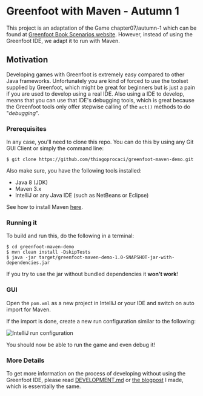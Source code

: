 # Greenfoot with Maven - Autumn 1 

This project is an adaptation of the Game chapter07/autumn-1 which can be found at [Greenfoot Book Scenarios website](https://www.greenfoot.org/book/material/book-scenarios.zip).
However, instead of using the Greenfoot IDE, we adapt it to run with Maven.

## Motivation

Developing games with Greenfoot is extremely easy compared to other Java frameworks. Unfortunately you are kind of 
forced to use the toolset supplied by Greenfoot, which might be great for beginners but is just a pain if you are 
used to develop using a real IDE. Also using a IDE to develop, means that you can use that IDE's debugging tools, which 
is great because the Greenfoot tools only offer stepwise calling of the `act()` methods to do "*debugging*". 


### Prerequisites

In any case, you'll need to clone this repo. You can do this by using any Git GUI Client or simply the command line:

```
$ git clone https://github.com/thiagoprocaci/greenfoot-maven-demo.git
``` 

Also make sure, you have the following tools installed:

- Java 8 (JDK)
- Maven 3.x
- IntelliJ or any Java IDE (such as NetBeans or Eclipse)

See how to install Maven [here](https://www.youtube.com/watch?v=rgSESP1V9c4).


### Running it

To build and run this, do the following in a terminal:

```
$ cd greenfoot-maven-demo
$ mvn clean install -DskipTests
$ java -jar target/greenfoot-maven-demo-1.0-SNAPSHOT-jar-with-dependencies.jar
```

If you try to use the jar without bundled dependencies it **won't work**!

### GUI

Open the `pom.xml` as a new project in IntelliJ or your IDE and switch on auto import for Maven.

If the import is done, create a new run configuration similar to the following:

![IntelliJ run configuration](runconfig.png)

You should now be able to run the game and even debug it!

### More Details

To get more information on the process of developing without using the Greenfoot IDE, please read 
[DEVELOPMENT.md](DEVELOPMENT.md) or [the blogpost](https://blog.lerk.io/making-games-with-greenfoot-without-greenfoot/) I made, which is essentially the same.
